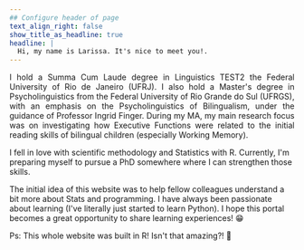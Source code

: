 ```yaml
---
## Configure header of page
text_align_right: false
show_title_as_headline: true
headline: |
  Hi, my name is Larissa. It's nice to meet you!.
---
```


<!-- this is a subheadline -->
<p align= "justify">I hold a Summa Cum Laude degree in Linguistics TEST2 the Federal University of Rio de Janeiro (UFRJ). I also hold a Master's degree in Psycholinguistics from the Federal University of Rio Grande do Sul (UFRGS), with an emphasis on the Psycholinguistics of Bilingualism, under the guidance of Professor Ingrid Finger. During my MA, my main research focus was on investigating how Executive Functions were related to the initial reading skills of bilingual children (especially Working Memory).

I fell in love with scientific methodology and Statistics with R. Currently, I'm preparing myself to pursue a PhD somewhere where I can strengthen those skills.

The initial idea of this website was to help fellow colleagues understand a bit more about Stats and programming. I have always been passionate about learning (I've literally just started to learn Python). I hope this portal becomes a great opportunity to share learning experiences! &#128513;

Ps: This whole website was built in R! Isn't that amazing?! 🤩
</p>
